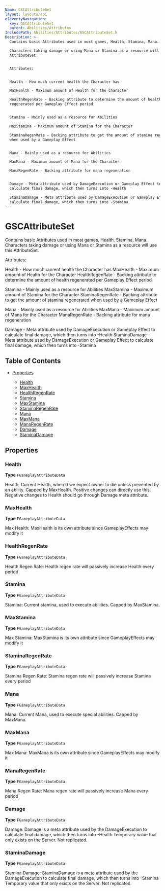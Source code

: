 ```yaml
---
Name: GSCAttributeSet
layout: layouts/api
eleventyNavigation:
  key: GSCAttributeSet
  parent: Abilities/Attributes
IncludePath: Abilities/Attributes/GSCAttributeSet.h
Description: >-
  Contains basic Attributes used in most games, Health, Stamina, Mana.

  Characters taking damage or using Mana or Stamina as a resource will use this
  AttributeSet.


  Attributes:


  Health - How much current health the Character has

  MaxHealth - Maximum amount of Health for the Character

  HealthRegenRate - Backing attribute to determine the amount of health
  regenerated per Gameplay Effect period


  Stamina - Mainly used as a resource for Abilities

  MaxStamina - Maximum amount of Stamina for the Character

  StaminaRegenRate - Backing attribute to get the amount of stamina regenerated
  when used by a Gameplay Effect


  Mana - Mainly used as a resource for Abilities

  MaxMana - Maximum amount of Mana for the Character

  ManaRegenRate - Backing attribute for mana regeneration


  Damage - Meta attribute used by DamageExecution or Gameplay Effect to
  calculate final damage, which then turns into -Health

  StaminaDamage - Meta attribute used by DamageExecution or Gameplay Effect to
  calculate final damage, which then turns into -Stamina
---
```



# GSCAttributeSet

Contains basic Attributes used in most games, Health, Stamina, Mana.
Characters taking damage or using Mana or Stamina as a resource will use this AttributeSet.

Attributes:

Health - How much current health the Character has
MaxHealth - Maximum amount of Health for the Character
HealthRegenRate - Backing attribute to determine the amount of health regenerated per Gameplay Effect period

Stamina - Mainly used as a resource for Abilities
MaxStamina - Maximum amount of Stamina for the Character
StaminaRegenRate - Backing attribute to get the amount of stamina regenerated when used by a Gameplay Effect

Mana - Mainly used as a resource for Abilities
MaxMana - Maximum amount of Mana for the Character
ManaRegenRate - Backing attribute for mana regeneration

Damage - Meta attribute used by DamageExecution or Gameplay Effect to calculate final damage, which then turns into -Health
StaminaDamage - Meta attribute used by DamageExecution or Gameplay Effect to calculate final damage, which then turns into -Stamina

## Table of Contents

*   [Properties](#properties)

    *   [Health](#health)
    *   [MaxHealth](#maxhealth)
    *   [HealthRegenRate](#healthregenrate)
    *   [Stamina](#stamina)
    *   [MaxStamina](#maxstamina)
    *   [StaminaRegenRate](#staminaregenrate)
    *   [Mana](#mana)
    *   [MaxMana](#maxmana)
    *   [ManaRegenRate](#manaregenrate)
    *   [Damage](#damage)
    *   [StaminaDamage](#staminadamage)

## Properties

### Health

**Type** `FGameplayAttributeData`

Health:
Current Health, when 0 we expect owner to die unless prevented by an ability. Capped by MaxHealth.
Positive changes can directly use this.
Negative changes to Health should go through Damage meta attribute.

### MaxHealth

**Type** `FGameplayAttributeData`

Max Health:
MaxHealth is its own attribute since GameplayEffects may modify it

### HealthRegenRate

**Type** `FGameplayAttributeData`

Health Regen Rate:
Health regen rate will passively increase Health every period

### Stamina

**Type** `FGameplayAttributeData`

Stamina:
Current stamina, used to execute abilities. Capped by MaxStamina.

### MaxStamina

**Type** `FGameplayAttributeData`

Max Stamina:
MaxStamina is its own attribute since GameplayEffects may modify it

### StaminaRegenRate

**Type** `FGameplayAttributeData`

Stamina Regen Rate:
Stamina regen rate will passively increase Stamina every period

### Mana

**Type** `FGameplayAttributeData`

Mana:
Current Mana, used to execute special abilities. Capped by MaxMana.

### MaxMana

**Type** `FGameplayAttributeData`

Max Mana:
MaxMana is its own attribute since GameplayEffects may modify it

### ManaRegenRate

**Type** `FGameplayAttributeData`

Mana Regen Rate:
Mana regen rate will passively increase Mana every period

### Damage

**Type** `FGameplayAttributeData`

Damage:
Damage is a meta attribute used by the DamageExecution to calculate final damage, which then turns into -Health
Temporary value that only exists on the Server. Not replicated.

### StaminaDamage

**Type** `FGameplayAttributeData`

Stamina Damage:
StaminaDamage is a meta attribute used by the DamageExecution to calculate final damage, which then turns into -Stamina
Temporary value that only exists on the Server. Not replicated.
    
